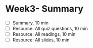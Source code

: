 # Week3- Summary

- [ ] Summary, 10 min
- [ ] Resource: All quiz questions, 10 min
- [ ] Resource: All readings, 10 min
- [ ] Resource: All slides, 10 min